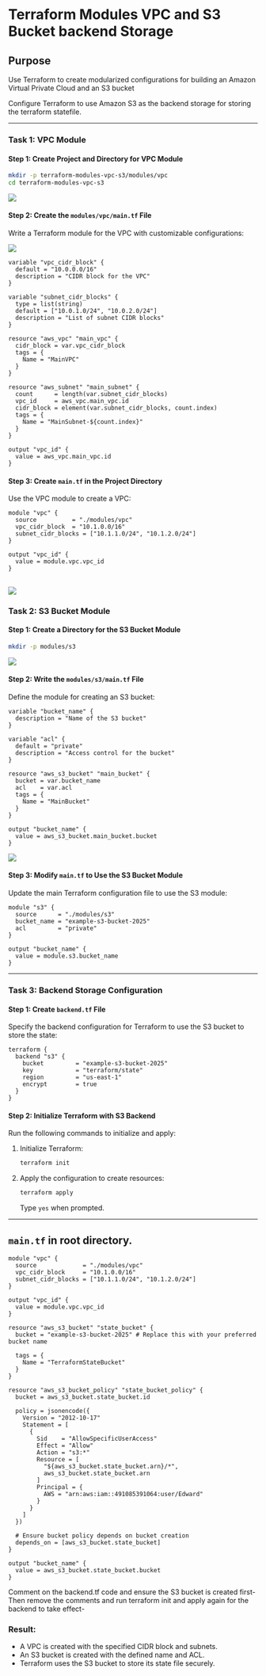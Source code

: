 # Terraform Modules VPC and S3 Bucket backend Storage

## Purpose

Use Terraform to create modularized configurations for building an Amazon Virtual Private Cloud and an S3 bucket 

Configure Terraform to use Amazon S3 as the backend storage for storing the terraform statefile.

---
### **Task 1: VPC Module**

#### Step 1: Create Project and Directory for VPC Module
```bash
mkdir -p terraform-modules-vpc-s3/modules/vpc
cd terraform-modules-vpc-s3
```
![](./img/q1.png)

#### Step 2: Create the `modules/vpc/main.tf` File
Write a Terraform module for the VPC with customizable configurations:

![](./img/q2.png)

```hcl
variable "vpc_cidr_block" {
  default = "10.0.0.0/16"
  description = "CIDR block for the VPC"
}

variable "subnet_cidr_blocks" {
  type = list(string)
  default = ["10.0.1.0/24", "10.0.2.0/24"]
  description = "List of subnet CIDR blocks"
}

resource "aws_vpc" "main_vpc" {
  cidr_block = var.vpc_cidr_block
  tags = {
    Name = "MainVPC"
  }
}

resource "aws_subnet" "main_subnet" {
  count      = length(var.subnet_cidr_blocks)
  vpc_id     = aws_vpc.main_vpc.id
  cidr_block = element(var.subnet_cidr_blocks, count.index)
  tags = {
    Name = "MainSubnet-${count.index}"
  }
}

output "vpc_id" {
  value = aws_vpc.main_vpc.id
}
```

#### Step 3: Create `main.tf` in the Project Directory
Use the VPC module to create a VPC:

```hcl
module "vpc" {
  source          = "./modules/vpc"
  vpc_cidr_block  = "10.1.0.0/16"
  subnet_cidr_blocks = ["10.1.1.0/24", "10.1.2.0/24"]
}

output "vpc_id" {
  value = module.vpc.vpc_id
}
```
![](./img/q3.png)
---

### **Task 2: S3 Bucket Module**

#### Step 1: Create a Directory for the S3 Bucket Module
```bash
mkdir -p modules/s3
```
![](./img/q4.png)

#### Step 2: Write the `modules/s3/main.tf` File
Define the module for creating an S3 bucket:

```hcl
variable "bucket_name" {
  description = "Name of the S3 bucket"
}

variable "acl" {
  default = "private"
  description = "Access control for the bucket"
}

resource "aws_s3_bucket" "main_bucket" {
  bucket = var.bucket_name
  acl    = var.acl
  tags = {
    Name = "MainBucket"
  }
}

output "bucket_name" {
  value = aws_s3_bucket.main_bucket.bucket
}
```
![](./img/q5.png)

#### Step 3: Modify `main.tf` to Use the S3 Bucket Module
Update the main Terraform configuration file to use the S3 module:

```hcl
module "s3" {
  source      = "./modules/s3"
  bucket_name = "example-s3-bucket-2025"
  acl         = "private"
}

output "bucket_name" {
  value = module.s3.bucket_name
}
```

---

### **Task 3: Backend Storage Configuration**

#### Step 1: Create `backend.tf` File
Specify the backend configuration for Terraform to use the S3 bucket to store the state:

```hcl
terraform {
  backend "s3" {
    bucket         = "example-s3-bucket-2025"
    key            = "terraform/state"
    region         = "us-east-1"
    encrypt        = true
  }
}
```

#### Step 2: Initialize Terraform with S3 Backend
Run the following commands to initialize and apply:
1. Initialize Terraform:
   ```bash
   terraform init
   ```

2. Apply the configuration to create resources:
   ```bash
   terraform apply
   ```
   Type `yes` when prompted.

---
`main.tf` in root directory.
---

```
module "vpc" {
  source             = "./modules/vpc"
  vpc_cidr_block     = "10.1.0.0/16"
  subnet_cidr_blocks = ["10.1.1.0/24", "10.1.2.0/24"]
}

output "vpc_id" {
  value = module.vpc.vpc_id
}

resource "aws_s3_bucket" "state_bucket" {
  bucket = "example-s3-bucket-2025" # Replace this with your preferred bucket name

  tags = {
    Name = "TerraformStateBucket"
  }
}

resource "aws_s3_bucket_policy" "state_bucket_policy" {
  bucket = aws_s3_bucket.state_bucket.id

  policy = jsonencode({
    Version = "2012-10-17"
    Statement = [
      {
        Sid    = "AllowSpecificUserAccess"
        Effect = "Allow"
        Action = "s3:*"
        Resource = [
          "${aws_s3_bucket.state_bucket.arn}/*",
          aws_s3_bucket.state_bucket.arn
        ]
        Principal = {
          AWS = "arn:aws:iam::491085391064:user/Edward"
        }
      }
    ]
  })

  # Ensure bucket policy depends on bucket creation
  depends_on = [aws_s3_bucket.state_bucket]
}

output "bucket_name" {
  value = aws_s3_bucket.state_bucket.bucket
}
```
Comment on the backend.tf code and ensure the S3 bucket is created first-Then remove the comments and run terraform init and apply again for the backend to take effect-

### Result:
- A VPC is created with the specified CIDR block and subnets.
- An S3 bucket is created with the defined name and ACL.
- Terraform uses the S3 bucket to store its state file securely.
